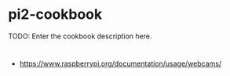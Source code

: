 # pi2-cookbook

TODO: Enter the cookbook description here.


#

* https://www.raspberrypi.org/documentation/usage/webcams/
